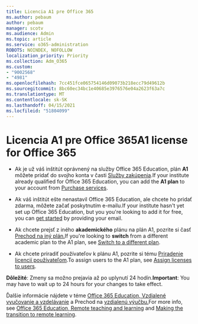 ```yaml
---
title: Licencia A1 pre Office 365
ms.author: pebaum
author: pebaum
manager: scotv
ms.audience: Admin
ms.topic: article
ms.service: o365-administration
ROBOTS: NOINDEX, NOFOLLOW
localization_priority: Priority
ms.collection: Adm_O365
ms.custom:
- "9002568"
- "4981"
ms.openlocfilehash: 7cc451fce065754146d09073b218ecc79d49612b
ms.sourcegitcommit: 8bc60ec34bc1e40685e3976576e04a2623f63a7c
ms.translationtype: MT
ms.contentlocale: sk-SK
ms.lasthandoff: 04/15/2021
ms.locfileid: "51804099"
---
```

# <a name="a1-license-for-office-365"></a><span data-ttu-id="52efb-102">Licencia A1 pre Office 365</span><span class="sxs-lookup"><span data-stu-id="52efb-102">A1 license for Office 365</span></span>

- <span data-ttu-id="52efb-103">Ak je už váš inštitút oprávnený na služby Office 365 Education, plán **A1** môžete pridať do svojho konta v časti [Služby zakúpenia](https://docs.microsoft.com/microsoft-365/commerce/buy-another-subscription#buy-another-subscription).</span><span class="sxs-lookup"><span data-stu-id="52efb-103">If your institute already qualified for Office 365 Education, you can add the **A1 plan** to your account from [Purchase services](https://docs.microsoft.com/microsoft-365/commerce/buy-another-subscription#buy-another-subscription).</span></span>

- <span data-ttu-id="52efb-104">Ak váš inštitút ešte nenastavil Office 365 Education, ale chcete ho pridať [](https://www.microsoft.com/education/products/office) zdarma, môžete začať poskytnutím e-mailu.</span><span class="sxs-lookup"><span data-stu-id="52efb-104">If your institute hasn't yet set up Office 365 Education, but you you're looking to add it for free, you can [get started](https://www.microsoft.com/education/products/office) by providing your email.</span></span>

- <span data-ttu-id="52efb-105">Ak chcete prejsť z iného **akademického** plánu na plán A1, pozrite si časť [Prechod na iný plán.](https://docs.microsoft.com/microsoft-365/commerce/subscriptions/switch-plans-manually)</span><span class="sxs-lookup"><span data-stu-id="52efb-105">If you're looking to **switch** from a different academic plan to the A1 plan, see [Switch to a different plan](https://docs.microsoft.com/microsoft-365/commerce/subscriptions/switch-plans-manually).</span></span>

- <span data-ttu-id="52efb-106">Ak chcete priradiť používateľov k plánu A1, pozrite si tému [Priradenie licencií používateľom](https://docs.microsoft.com/microsoft-365/admin/manage/assign-licenses-to-users).</span><span class="sxs-lookup"><span data-stu-id="52efb-106">To assign users to the A1 plan, see [Assign licenses to users](https://docs.microsoft.com/microsoft-365/admin/manage/assign-licenses-to-users).</span></span>

<span data-ttu-id="52efb-107">**Dôležité**: Zmeny sa možno prejavia až po uplynutí 24 hodín.</span><span class="sxs-lookup"><span data-stu-id="52efb-107">**Important**: You may have to wait up to 24 hours for your changes to take effect.</span></span>

<span data-ttu-id="52efb-108">Ďalšie informácie nájdete v téme [Office 365 Education, Vzdialené vyučovanie a vzdelávanie](https://support.office.com/article/remote-teaching-and-learning-in-office-365-education-f651ccae-7b65-478b-8366-51bb884025c4) a Prechod na [vzdialenú výučbu.](https://www.microsoft.com/education/remote-learning)</span><span class="sxs-lookup"><span data-stu-id="52efb-108">For more info, see [Office 365 Education, Remote teaching and learning](https://support.office.com/article/remote-teaching-and-learning-in-office-365-education-f651ccae-7b65-478b-8366-51bb884025c4) and [Making the transition to remote learning](https://www.microsoft.com/education/remote-learning).</span></span>

